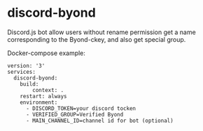 # discord-byond

Discord.js bot allow users without rename permission get a name corresponding to the Byond-ckey, and also get special group.

Docker-compose example:
```
version: '3'
services:
  discord-byond:
    build:
        context: .
    restart: always
    environment:
      - DISCORD_TOKEN=your discord tocken
      - VERIFIED_GROUP=Verified Byond
      - MAIN_CHANNEL_ID=channel id for bot (optional)
```
